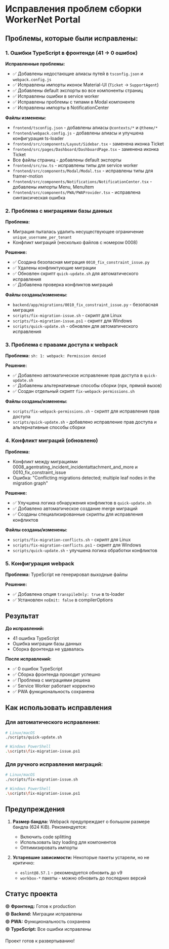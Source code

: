 # Исправления проблем сборки WorkerNet Portal

## Проблемы, которые были исправлены:

### 1. Ошибки TypeScript в фронтенде (41 → 0 ошибок)

**Исправленные проблемы:**
- ✅ Добавлены недостающие алиасы путей в `tsconfig.json` и `webpack.config.js`
- ✅ Исправлены импорты иконок Material-UI (`Ticket` → `SupportAgent`)
- ✅ Добавлены default экспорты во все компоненты страниц
- ✅ Исправлены ошибки в service worker
- ✅ Исправлены проблемы с типами в Modal компоненте
- ✅ Исправлены импорты в NotificationCenter

**Файлы изменены:**
- `frontend/tsconfig.json` - добавлены алиасы `@contexts/*` и `@theme/*`
- `frontend/webpack.config.js` - добавлены алиасы и улучшена конфигурация ts-loader
- `frontend/src/components/Layout/Sidebar.tsx` - заменена иконка Ticket
- `frontend/src/pages/Dashboard/DashboardPage.tsx` - заменена иконка Ticket
- Все файлы страниц - добавлены default экспорты
- `frontend/src/sw.ts` - исправлены типы для service worker
- `frontend/src/components/Modal/Modal.tsx` - исправлены типы для framer-motion
- `frontend/src/components/Notifications/NotificationCenter.tsx` - добавлены импорты Menu, MenuItem
- `frontend/src/components/PWA/PWAProvider.tsx` - исправлена синтаксическая ошибка

### 2. Проблема с миграциями базы данных

**Проблема:** 
- Миграция пыталась удалить несуществующее ограничение `unique_username_per_tenant`
- Конфликт миграций (несколько файлов с номером 0008)

**Решение:**
- ✅ Создана безопасная миграция `0010_fix_constraint_issue.py`
- ✅ Удалены конфликтующие миграции
- ✅ Обновлен скрипт `quick-update.sh` для автоматического исправления
- ✅ Добавлена проверка конфликтов миграций

**Файлы созданы/изменены:**
- `backend/app/migrations/0010_fix_constraint_issue.py` - безопасная миграция
- `scripts/fix-migration-issue.sh` - скрипт для Linux
- `scripts/fix-migration-issue.ps1` - скрипт для Windows
- `scripts/quick-update.sh` - обновлен для автоматического исправления

### 3. Проблема с правами доступа к webpack

**Проблема:** `sh: 1: webpack: Permission denied`

**Решение:**
- ✅ Добавлено автоматическое исправление прав доступа в `quick-update.sh`
- ✅ Добавлены альтернативные способы сборки (npx, прямой вызов)
- ✅ Создан отдельный скрипт `fix-webpack-permissions.sh`

**Файлы созданы/изменены:**
- `scripts/fix-webpack-permissions.sh` - скрипт для исправления прав доступа
- `scripts/quick-update.sh` - добавлено исправление прав доступа и альтернативные способы сборки

### 4. Конфликт миграций (обновлено)

**Проблема:** 
- Конфликт между миграциями 0008_agentrating_incident_incidentattachment_and_more и 0010_fix_constraint_issue
- Ошибка: "Conflicting migrations detected; multiple leaf nodes in the migration graph"

**Решение:**
- ✅ Улучшена логика обнаружения конфликтов в `quick-update.sh`
- ✅ Добавлено автоматическое создание merge миграций
- ✅ Созданы специализированные скрипты для исправления конфликтов

**Файлы созданы/изменены:**
- `scripts/fix-migration-conflicts.sh` - скрипт для Linux
- `scripts/fix-migration-conflicts.ps1` - скрипт для Windows
- `scripts/quick-update.sh` - улучшена логика обработки конфликтов

### 5. Конфигурация webpack

**Проблема:** TypeScript не генерировал выходные файлы

**Решение:**
- ✅ Добавлена опция `transpileOnly: true` в ts-loader
- ✅ Установлен `noEmit: false` в compilerOptions

## Результат

**До исправлений:**
- 41 ошибка TypeScript
- Ошибка миграции базы данных
- Сборка фронтенда не удавалась

**После исправлений:**
- ✅ 0 ошибок TypeScript
- ✅ Сборка фронтенда проходит успешно
- ✅ Проблема с миграциями решена
- ✅ Service Worker работает корректно
- ✅ PWA функциональность сохранена

## Как использовать исправления

### Для автоматического исправления:
```bash
# Linux/macOS
./scripts/quick-update.sh

# Windows PowerShell
.\scripts\fix-migration-issue.ps1
```

### Для ручного исправления миграций:
```bash
# Linux/macOS
./scripts/fix-migration-issue.sh

# Windows PowerShell
.\scripts\fix-migration-issue.ps1
```

## Предупреждения

1. **Размер бандла:** Webpack предупреждает о большом размере бандла (624 KiB). Рекомендуется:
   - Включить code splitting
   - Использовать lazy loading для компонентов
   - Оптимизировать импорты

2. **Устаревшие зависимости:** Некоторые пакеты устарели, но не критично:
   - `eslint@8.57.1` - рекомендуется обновить до v9
   - `workbox-*` пакеты - можно обновить до последних версий

## Статус проекта

🟢 **Фронтенд:** Готов к production  
🟢 **Backend:** Миграции исправлены  
🟢 **PWA:** Функциональность сохранена  
🟢 **TypeScript:** Все ошибки исправлены  

Проект готов к развертыванию!
